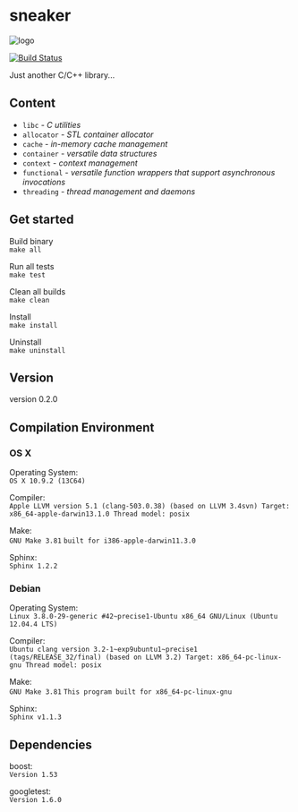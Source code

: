sneaker
=======

![logo](https://raw.github.com/yanzhengli/sneaker/dev/logo_128x128.png)

[![Build Status](https://api.travis-ci.org/yanzhengli/sneaker.png)](https://travis-ci.org/yanzhengli/sneaker)

Just another C/C++ library...


## Content
* `libc` - _C utilities_
* `allocator` - _STL container allocator_
* `cache` - _in-memory cache management_
* `container` - _versatile data structures_
* `context` - _context management_
* `functional` - _versatile function wrappers that support asynchronous invocations_
* `threading` - _thread management and daemons_


## Get started

Build binary
<br/>`make all`

Run all tests
<br/>`make test`

Clean all builds
<br/>`make clean`

Install
<br/>`make install`

Uninstall
<br/>`make uninstall`


## Version
version 0.2.0


## Compilation Environment

### OS X
Operating System:<br/>
`OS X 10.9.2 (13C64)`

Compiler:<br/>
`Apple LLVM version 5.1 (clang-503.0.38) (based on LLVM 3.4svn)
Target: x86_64-apple-darwin13.1.0
Thread model: posix`

Make:<br/>
`GNU Make 3.81`
`built for i386-apple-darwin11.3.0`

Sphinx:<br/>
`Sphinx 1.2.2`

### Debian
Operating System:<br/>
`Linux 3.8.0-29-generic #42~precise1-Ubuntu x86_64 GNU/Linux (Ubuntu 12.04.4 LTS)`

Compiler:<br/>
`Ubuntu clang version 3.2-1~exp9ubuntu1~precise1 (tags/RELEASE_32/final) (based on LLVM 3.2)
Target: x86_64-pc-linux-gnu
Thread model: posix`

Make:<br/>
`GNU Make 3.81`
`This program built for x86_64-pc-linux-gnu`

Sphinx:<br/>
`Sphinx v1.1.3`


## Dependencies
boost:<br/>
`Version 1.53`

googletest:<br/>
`Version 1.6.0`
